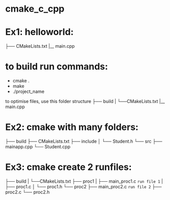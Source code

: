 # cmake_c_cpp

# Ex1: helloworld:
├── CMakeLists.txt
|__ main.cpp

# to build run commands:
- cmake .
- make
- ./project_name

to optimise files, use this folder structure
├── build
|    └──CMakeLists.txt
|__ main.cpp



# Ex2: cmake with many folders:
├── build
├── CMakeLists.txt
├── include
│   └── Student.h
└── src
    ├── mainapp.cpp
    └── Student.cpp

# Ex3: cmake create 2 runfiles:
├── build
|   └──CMakeLists.txt
├── proc1
|   ├── main_proc1.c `run file 1`
|   ├── proc1.c
│   └── proc1.h
└── proc2
    ├── main_proc2.c `run file 2`
    ├── proc2.c
    └── proc2.h